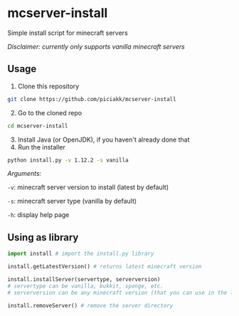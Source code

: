 # mcserver-install
Simple install script for minecraft servers

*Disclaimer: currently only supports vanilla minecraft servers*

## Usage

1. Clone this repository
```bash
git clone https://github.com/piciakk/mcserver-install
```
2. Go to the cloned repo
```bash
cd mcserver-install
```
3. Install Java (or OpenJDK), if you haven't already done that
3. Run the installer
```bash
python install.py -v 1.12.2 -s vanilla
```
*Arguments:*

`-v`: minecraft server version to install (latest by default)

`-s`: minecraft server type (vanilla by default)

`-h`: display help page

## Using as library

```python
import install # import the install.py library

install.getLatestVersion() # returns latest minecraft version

install.installServer(servertype, serverversion)
# servertype can be vanilla, bukkit, sponge, etc.
# serverversion can be any minecraft version (that you can use in the launcher)

install.removeServer() # remove the server directory
```
